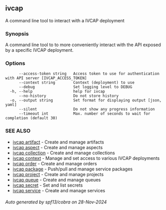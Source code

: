 ## ivcap

A command line tool to interact with a IVCAP deployment

### Synopsis

A command line tool to to more conveniently interact with the
API exposed by a specific IVCAP deployment.

### Options

```
      --access-token string   Access token to use for authentication with API server [IVCAP_ACCESS_TOKEN]
      --context string        Context (deployment) to use
      --debug                 Set logging level to DEBUG
  -h, --help                  help for ivcap
      --no-history            Do not store history
  -o, --output string         Set format for displaying output [json, yaml]
      --silent                Do not show any progress information
      --timeout int           Max. number of seconds to wait for completion (default 30)
```

### SEE ALSO

* [ivcap artifact](ivcap_artifact.md)	 - Create and manage artifacts 
* [ivcap aspect](ivcap_aspect.md)	 - Create and manage aspects
* [ivcap collection](ivcap_collection.md)	 - Create and manage collections
* [ivcap context](ivcap_context.md)	 - Manage and set access to various IVCAP deployments
* [ivcap order](ivcap_order.md)	 - Create and manage orders 
* [ivcap package](ivcap_package.md)	 - Push/pull and manage service packages 
* [ivcap project](ivcap_project.md)	 - Create and manage projects 
* [ivcap queue](ivcap_queue.md)	 - Create and manage queues
* [ivcap secret](ivcap_secret.md)	 - Set and list secrets 
* [ivcap service](ivcap_service.md)	 - Create and manage services 

###### Auto generated by spf13/cobra on 28-Nov-2024
